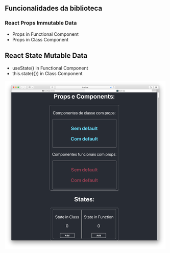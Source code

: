 ## Funcionalidades da biblioteca

### React Props Immutable Data
- Props in Functional Component
- Props in Class Component

## React State Mutable Data
- useState() in Functional Component
- this.state({}) in Class Component
<img src="ex1.png" width="600px" />

